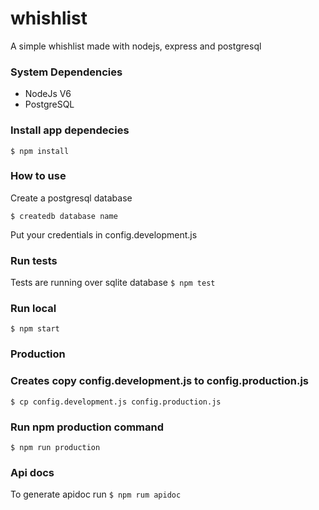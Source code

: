 # whishlist
A simple whishlist made with nodejs, express and postgresql

### System Dependencies
* NodeJs V6
* PostgreSQL

### Install app dependecies 
```$ npm install``` 

### How to use
Create a postgresql database

```$ createdb database name```

Put your credentials in config.development.js

### Run tests
Tests are running over sqlite database
```$ npm test```

### Run local
```$ npm start```

### Production

### Creates copy config.development.js to config.production.js
```$ cp config.development.js config.production.js```

### Run npm production command
```$ npm run production```

### Api docs

To generate apidoc run
```$ npm rum apidoc```
